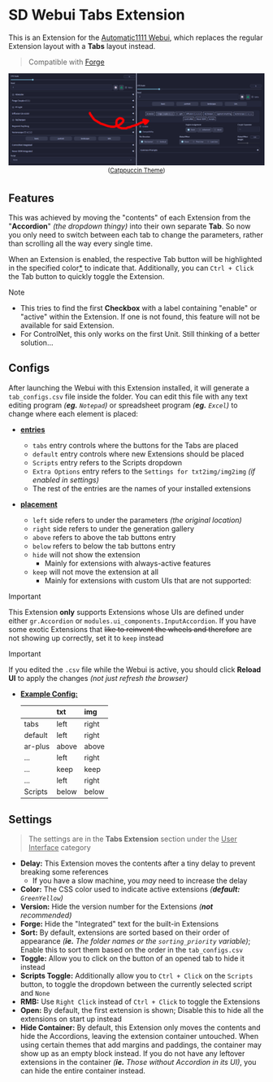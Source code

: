 ﻿# SD Webui Tabs Extension
This is an Extension for the [Automatic1111 Webui](https://github.com/AUTOMATIC1111/stable-diffusion-webui), which replaces the regular Extension layout with a **Tabs** layout instead.

> Compatible with [Forge](https://github.com/lllyasviel/stable-diffusion-webui-forge)

<p align="center">
<img src="ui.png" width=768><br>
<sup>(<a href="https://github.com/Haoming02/catppuccin-theme">Catppuccin Theme</a>)</sup>
</p>

## Features
This was achieved by moving the "contents" of each Extension from the "**Accordion**" *(the dropdown thingy)* into their own separate **Tab**. So now you only need to switch between each tab to change the parameters, rather than scrolling all the way every single time.

When an Extension is enabled, the respective Tab button will be highlighted in the specified color[*](#settings) to indicate that. Additionally, you can `Ctrl + Click` the Tab button to quickly toggle the Extension.

> [!Note]
> - This tries to find the first **Checkbox** with a label containing "enable" or "active" within the Extension. If one is not found, this feature will not be available for said Extension.
> - For ControlNet, this only works on the first Unit. Still thinking of a better solution...

## Configs
After launching the Webui with this Extension installed, it will generate a `tab_configs.csv` file inside the folder. You can edit this file with any text editing program *(**eg.** `Notepad`)* or spreadsheet program *(**eg.** `Excel`)* to change where each element is placed:

- <ins><b>entries</b></ins>
    - `tabs` entry controls where the buttons for the Tabs are placed
    - `default` entry controls where new Extensions should be placed
    - `Scripts` entry refers to the Scripts dropdown
    - `Extra Options` entry refers to the  `Settings for txt2img/img2img` *(if enabled in settings)*
    - The rest of the entries are the names of your installed extensions

- <ins><b>placement</b></ins>
    - `left` side refers to under the parameters *(the original location)*
    - `right` side refers to under the generation gallery
    - `above` refers to above the tab buttons entry
    - `below` refers to below the tab buttons entry
    - `hide` will not show the extension
        - Mainly for extensions with always-active features
    - `keep` will not move the extension at all
        - Mainly for extensions with custom UIs that are not supported:

> [!Important]
> This Extension **only** supports Extensions whose UIs are defined under either `gr.Accordion` or `modules.ui_components.InputAccordion`. If you have some exotic Extensions that ~~like to reinvent the wheels and therefore~~ are not showing up correctly, set it to `keep` instead

> [!Important]
> If you edited the `.csv` file while the Webui is active, you should click **Reload UI** to apply the changes *(not just refresh the browser)*

- <ins><b>Example Config:</b></ins>

    |       | txt | img |
    |-------|-----|-----|
    |  tabs | left|right|
    |default| left|right|
    |ar-plus|above|above|
    |  ...  | left|right|
    |  ...  | keep| keep|
    |  ...  | left|right|
    |Scripts|below|below|

## Settings
> The settings are in the **Tabs Extension** section under the <ins>User Interface</ins> category

- **Delay:** This Extension moves the contents after a tiny delay to prevent breaking some references
    - If you have a slow machine, you *may* need to increase the delay
- **Color:** The CSS color used to indicate active extensions *(**default:** `GreenYellow`)*
- **Version:** Hide the version number for the Extensions *(**not** recommended)*
- **Forge:** Hide the "Integrated" text for the built-in Extensions
- **Sort:** By default, extensions are sorted based on their order of appearance *(**ie.** The folder names or the `sorting_priority` variable)*; Enable this to sort them based on the order in the `tab_configs.csv`
- **Toggle:** Allow you to click on the button of an opened tab to hide it instead
- **Scripts Toggle:** Additionally allow you to `Ctrl + Click` on the `Scripts` button, to toggle the dropdown between the currently selected script and `None`
- **RMB:** Use `Right Click` instead of `Ctrl + Click` to toggle the Extensions
- **Open:** By default, the first extension is shown; Disable this to hide all the extensions on start up instead
- **Hide Container:** By default, this Extension only moves the contents and hide the Accordions, leaving the extension container untouched. When using certain themes that add margins and paddings, the container may show up as an empty block instead. If you do not have any leftover extensions in the container *(**ie.** Those without Accordion in its UI)*, you can hide the entire container instead.
